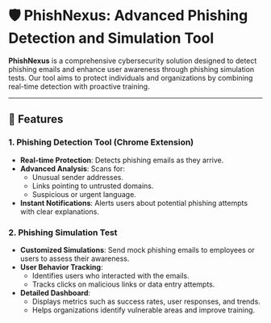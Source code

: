 # 🛡️ PhishNexus: Advanced Phishing Detection and Simulation Tool

**PhishNexus** is a comprehensive cybersecurity solution designed to detect phishing emails and enhance user awareness through phishing simulation tests. Our tool aims to protect individuals and organizations by combining real-time detection with proactive training.

---

## 🚀 Features

### 1. **Phishing Detection Tool (Chrome Extension)**
- **Real-time Protection**: Detects phishing emails as they arrive.
- **Advanced Analysis**: Scans for:
  - Unusual sender addresses.
  - Links pointing to untrusted domains.
  - Suspicious or urgent language.
- **Instant Notifications**: Alerts users about potential phishing attempts with clear explanations.

### 2. **Phishing Simulation Test**
- **Customized Simulations**: Send mock phishing emails to employees or users to assess their awareness.
- **User Behavior Tracking**:
  - Identifies users who interacted with the emails.
  - Tracks clicks on malicious links or data entry attempts.
- **Detailed Dashboard**:
  - Displays metrics such as success rates, user responses, and trends.
  - Helps organizations identify vulnerable areas and improve training.
